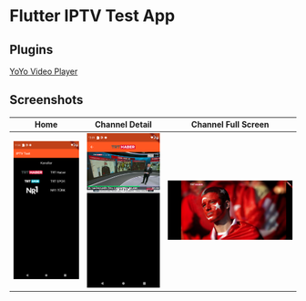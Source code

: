# Flutter IPTV Test App

## Plugins

[YoYo Video Player](https://pub.dev/packages/yoyo_player/)

## Screenshots

| Home | Channel Detail | Channel Full Screen |
| :---: | :---: | :---: |
![Home](screenshots/1.png) | ![Channel Detail](screenshots/2.png) | ![Channel Full Screen](screenshots/3.png) |
